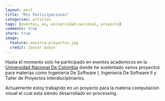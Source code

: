 ```yaml
---
layout: post
title: "Mis Participaciones"
categories: articles
tags: [eventos, un, universidad-nacional, proyecto]
comments: true
share: true
image:
  feature: muestra-proyectos.jpg
  credit: Javier Guaje
---
```


Hasta el momento solo he participado en eventos academicos en la [Universidad Nacional De Colombia](http://www.unal.edu.co) donde he sustentado varios proyectos para materias como Ingenieria De Software I, Ingenieria De Software II y Taller de Proyectos Interdisciplinarios.

Actualmente estoy trabajndo en un proyecto para la materia computacion visual el cual esta siendo desarrollado en processing.